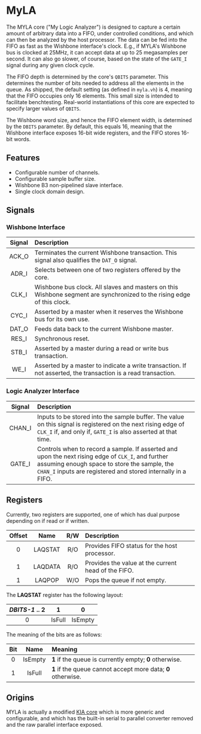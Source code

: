 # MyLA

The MYLA core ("My Logic Analyzer") is designed to capture a certain amount of arbitrary data into a FIFO,
under controlled conditions,
and which can then be analyzed by the host processor.
The data can be fed into the FIFO as fast as the Wishbone interface's clock.
E.g., if MYLA's Wishbone bus is clocked at 25MHz, it can accept data at up to 25 megasamples per second.
It can also go slower, of course, based on the state of the `GATE_I` signal during any given clock cycle.

The FIFO depth is determined by the core's `QBITS` parameter.
This determines the number of bits needed to address all the elements in the queue.
As shipped, the default setting (as defined in `myla.vh`) is 4,
meaning that the FIFO occupies only 16 elements.
This small size is intended to facilitate benchtesting.
Real-world instantiations of this core are expected to specify larger values of `QBITS`.

The Wishbone word size, and hence the FIFO element width,
is determined by the `DBITS` parameter.
By default, this equals 16,
meaning that the Wishbone interface exposes 16-bit wide registers,
and the FIFO stores 16-bit words.

## Features

* Configurable number of channels.
* Configurable sample buffer size.
* Wishbone B3 non-pipelined slave interface.
* Single clock domain design.

## Signals

### Wishbone Interface

|Signal|Description|
|:----:|:----------|
|ACK\_O|Terminates the current Wishbone transaction.  This signal also qualifies the `DAT_O` signal.|
|ADR\_I|Selects between one of two registers offered by the core.|
|CLK\_I|Wishbone bus clock.  All slaves and masters on this Wishbone segment are synchronized to the rising edge of this clock.|
|CYC\_I|Asserted by a master when it reserves the Wishbone bus for its own use.|
|DAT\_O|Feeds data back to the current Wishbone master.|
|RES\_I|Synchronous reset.|
|STB\_I|Asserted by a master during a read or write bus transaction.|
|WE\_I|Asserted by a master to indicate a write transaction.  If not asserted, the transaction is a read transaction.|

### Logic Analyzer Interface

|Signal|Description|
|:----:|:----------|
|CHAN\_I|Inputs to be stored into the sample buffer.  The value on this signal is registered on the next rising edge of `CLK_I` if, and only if, `GATE_I` is also asserted at that time.|
|GATE\_I|Controls when to record a sample.  If asserted and upon the next rising edge of `CLK_I`, and further assuming enough space to store the sample, the `CHAN_I` inputs are registered and stored internally in a FIFO.|

## Registers

Currently, two registers are supported, one of which has dual purpose depending on if read or if written.

|Offset|Name|R/W|Description|
|:------:|:--:|:-:|:----------|
|0|LAQSTAT|R/O|Provides FIFO status for the host processor.|
|1|LAQDATA|R/O|Provides the value at the current head of the FIFO.|
|1|LAQPOP|W/O|Pops the queue if not empty.|

The **LAQSTAT** register has the following layout:

|*DBITS-1* .. 2| 1 | 0 |
|:------------:|:-:|:-:|
| 0 |IsFull|IsEmpty|

The meaning of the bits are as follows:

|Bit|Name|Meaning|
|:-:|:--:|:------|
|0|IsEmpty|**1** if the queue is currently empty; **0** otherwise.|
|1|IsFull|**1** if the queue cannot accept more data; **0** otherwise.|

## Origins

MYLA is actually a modified
[KIA core](https://github.com/KestrelComputer/kestrel/tree/master/cores/KIA)
which is more generic and configurable,
and which has the built-in serial to parallel converter removed and the raw parallel interface exposed.

